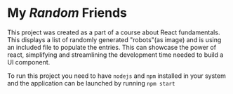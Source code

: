 # My *Random* Friends

This project was created as a part of a course about React fundamentals. This displays a list of randomly generated "robots"(as image) and is using an included file to populate the entries. This can showcase the power of react, simplifying and streamlining the development time needed to build a UI component.

To run this project you need to have `nodejs` and `npm` installed in your system and the application can be launched by running `npm start`
